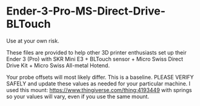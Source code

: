 # Ender-3-Pro-MS-Direct-Drive-BLTouch

Use at your own risk. 

These files are provided to help other 3D printer enthusiasts set up their Ender 3 (Pro) with SKR Mini E3 + BLTouch sensor + Micro Swiss Direct Drive Kit + Micro Swiss All-metal Hotend. 

Your probe offsets will most likely differ. This is a baseline. PLEASE VERIFY SAFELY and update these values as needed for your particular machine. I used this mount: https://www.thingiverse.com/thing:4193449 with springs so your values will vary, even if you use the same mount. 


